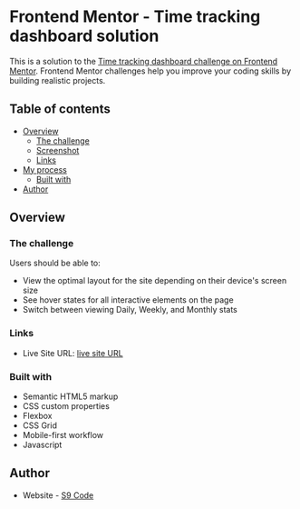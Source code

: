 # Frontend Mentor - Time tracking dashboard solution

This is a solution to the [Time tracking dashboard challenge on Frontend Mentor](https://www.frontendmentor.io/challenges/time-tracking-dashboard-UIQ7167Jw). Frontend Mentor challenges help you improve your coding skills by building realistic projects. 

## Table of contents

- [Overview](#overview)
  - [The challenge](#the-challenge)
  - [Screenshot](#screenshot)
  - [Links](#links)
- [My process](#my-process)
  - [Built with](#built-with)
- [Author](#author)

## Overview

### The challenge

Users should be able to:

- View the optimal layout for the site depending on their device's screen size
- See hover states for all interactive elements on the page
- Switch between viewing Daily, Weekly, and Monthly stats

### Links

- Live Site URL: [live site URL]([https://time-tracking-dashboard-frontend-mentor-a0c4ag2x5-s9code.vercel.app)

### Built with

- Semantic HTML5 markup
- CSS custom properties
- Flexbox
- CSS Grid
- Mobile-first workflow
- Javascript

## Author

- Website - [S9 Code](https://github.com/s9code)
